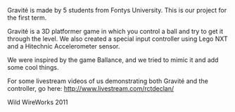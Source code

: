 Gravité is made by 5 students from Fontys University.
This is our project for the first term.

Gravité is a 3D platformer game in which you control a ball and try to get it through the level. We also created a special input controller using Lego NXT and a Hitechnic Accelerometer sensor.

We were inspired by the game Ballance, and we tried to mimic it and add some cool things.

For some livestream videos of us demonstrating both Gravité and the controller, go here:
http://www.livestream.com/rctdeclan/



Wild WireWorks 2011
